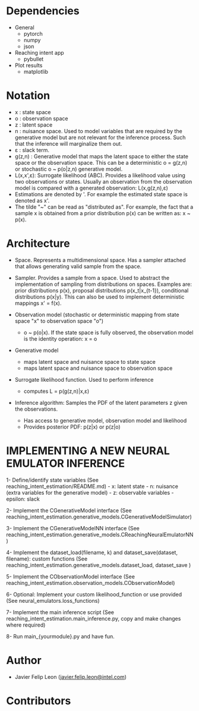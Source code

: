 Dependencies
============
- General
    - pytorch
    - numpy
    - json
- Reaching intent app
    - pybullet   
- Plot results
    - matplotlib


Notation
========
- x      : state space
- o      : observation space
- z      : latent space
- n      : nuisance space. Used to model variables that are required by the generative model
but are not relevant for the inference process. Such that the inference will marginalize them out.
- ε      : slack term.
- g(z,n) : Generative model that maps the latent space to either the state space or the observation space. This can
be a deterministic o = g(z,n) or stochastic o ~ p(o|z,n) generative model.
- L(x,x',ε): Surrogate likelihood (ABC). Provides a likelihood value using two observations or states. Usually an 
observation from the observation model is compared with a generated observation: L(x,g(z,n),ε) 
- Estimations are denoted by '. For example the estimated state space is denoted as x'.
- The tilde "~" can be read as "distributed as". For example, the fact that a sample x is obtained from a prior 
distribution p(x) can be written as: x ~ p(x). 


Architecture
============
- Space. Represents a multidimensional space. Has a sampler attached that allows generating valid sample from the space.

- Sampler. Provides a sample from a space. Used to abstract the implementation of sampling from distributions on spaces.
 Examples are: prior distributions p(x), proposal distributions p(x_t|x_{t-1}), conditional distributions p(x|y). This 
 can also be used to implement deterministic mappings x' = f(x).

- Observation model (stochastic or deterministic mapping from state space "x" to observation space "o")
    - o ~ p(o|x). If the state space is fully observed, the observation model is the identity operation: x = o
    
- Generative model
    - maps latent space and nuisance space to state space
    - maps latent space and nuisance space to observation space
    
- Surrogate likelihood function. Used to perform inference
    - computes L = p(g(z,n)|x,ε)
    
- Inference algorithm: Samples the PDF of the latent parameters z given the observations.
    - Has access to generative model, observation model and likelihood
    - Provides posterior PDF: p(z|x) or p(z|o) 


IMPLEMENTING A NEW NEURAL EMULATOR INFERENCE
============================================
1- Define/identify state variables (See reaching_intent_estimation/README.md)
    - x: latent state
    - n: nuisance (extra variables for the generative model)
    - z: observable variables
    - epsilon: slack
    
2- Implement the CGenerativeModel interface (See reaching_intent_estimation.generative_models.CGenerativeModelSimulator)

3- Implement the CGenerativeModelNN interface (See reaching_intent_estimation.generative_models.CReachingNeuralEmulatorNN)

4- Implement the dataset_load(filename, k) and dataset_save(dataset, filename): custom functions (See reaching_intent_estimation.generative_models.dataset_load, dataset_save )

5- Implement the CObservationModel interface (See reaching_intent_estimation.observation_models.CObservationModel)

6- Optional: Implement your custom likelihood_function or use provided (See neural_emulators.loss_functions)

7- Implement the main inference script (See reaching_intent_estimation.main_inference.py, copy and make changes where required)

8- Run main_{yourmodule}.py and have fun.


Author
======
- Javier Felip Leon (javier.felip.leon@intel.com)


Contributors
============
